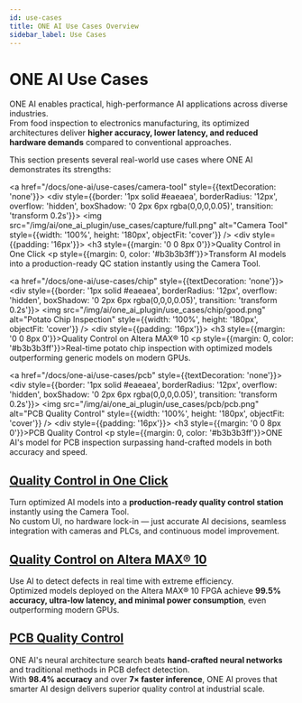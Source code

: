 ```yaml
---
id: use-cases
title: ONE AI Use Cases Overview
sidebar_label: Use Cases
---
```


# ONE AI Use Cases

ONE AI enables practical, high-performance AI applications across diverse industries.  
From food inspection to electronics manufacturing, its optimized architectures deliver **higher accuracy, lower latency, and reduced hardware demands** compared to conventional approaches.

This section presents several real-world use cases where ONE AI demonstrates its strengths:

<div style={{display: 'grid', gridTemplateColumns: 'repeat(auto-fit, minmax(280px, 1fr))', gap: '24px', marginTop: '32px'}}>

  <a href="/docs/one-ai/use-cases/camera-tool" style={{textDecoration: 'none'}}>
    <div style={{border: '1px solid #eaeaea', borderRadius: '12px', overflow: 'hidden', boxShadow: '0 2px 6px rgba(0,0,0,0.05)', transition: 'transform 0.2s'}}>
      <img src="/img/ai/one_ai_plugin/use_cases/capture/full.png" alt="Camera Tool" style={{width: '100%', height: '180px', objectFit: 'cover'}} />
      <div style={{padding: '16px'}}>
        <h3 style={{margin: '0 0 8px 0'}}>Quality Control in One Click</h3>
        <p style={{margin: 0, color: '#b3b3b3ff'}}>Transform AI models into a production-ready QC station instantly using the Camera Tool.</p>
      </div>
    </div>
  </a>

  <a href="/docs/one-ai/use-cases/chip" style={{textDecoration: 'none'}}>
    <div style={{border: '1px solid #eaeaea', borderRadius: '12px', overflow: 'hidden', boxShadow: '0 2px 6px rgba(0,0,0,0.05)', transition: 'transform 0.2s'}}>
      <img src="/img/ai/one_ai_plugin/use_cases/chip/good.png" alt="Potato Chip Inspection" style={{width: '100%', height: '180px', objectFit: 'cover'}} />
      <div style={{padding: '16px'}}>
        <h3 style={{margin: '0 0 8px 0'}}>Quality Control on Altera MAX® 10</h3>
        <p style={{margin: 0, color: '#b3b3b3ff'}}>Real-time potato chip inspection with optimized models outperforming generic models on modern GPUs.</p>
      </div>
    </div>
  </a>

  <a href="/docs/one-ai/use-cases/pcb" style={{textDecoration: 'none'}}>
    <div style={{border: '1px solid #eaeaea', borderRadius: '12px', overflow: 'hidden', boxShadow: '0 2px 6px rgba(0,0,0,0.05)', transition: 'transform 0.2s'}}>
      <img src="/img/ai/one_ai_plugin/use_cases/pcb/pcb.png" alt="PCB Quality Control" style={{width: '100%', height: '180px', objectFit: 'cover'}} />
      <div style={{padding: '16px'}}>
        <h3 style={{margin: '0 0 8px 0'}}>PCB Quality Control</h3>
        <p style={{margin: 0, color: '#b3b3b3ff'}}>ONE AI's model for PCB inspection surpassing hand-crafted models in both accuracy and speed.</p>
      </div>
    </div>
  </a>

</div>

## [Quality Control in One Click](/docs/one-ai/use-cases/camera-tool)

Turn optimized AI models into a **production-ready quality control station** instantly using the Camera Tool.  
No custom UI, no hardware lock-in — just accurate AI decisions, seamless integration with cameras and PLCs, and continuous model improvement.


## [Quality Control on Altera MAX® 10](/docs/one-ai/use-cases/chip)

Use AI to detect defects in real time with extreme efficiency.  
Optimized models deployed on the Altera MAX® 10 FPGA achieve **99.5% accuracy, ultra-low latency, and minimal power consumption**, even outperforming modern GPUs.


## [PCB Quality Control](/docs/one-ai/use-cases/pcb)

ONE AI's neural architecture search beats **hand-crafted neural networks** and traditional methods in PCB defect detection.  
With **98.4% accuracy** and over **7× faster inference**, ONE AI proves that smarter AI design delivers superior quality control at industrial scale.